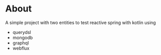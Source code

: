 # About
A simple project with two entities to test 
reactive spring with kotlin using
- querydsl
- mongodb
- graphql
- webflux